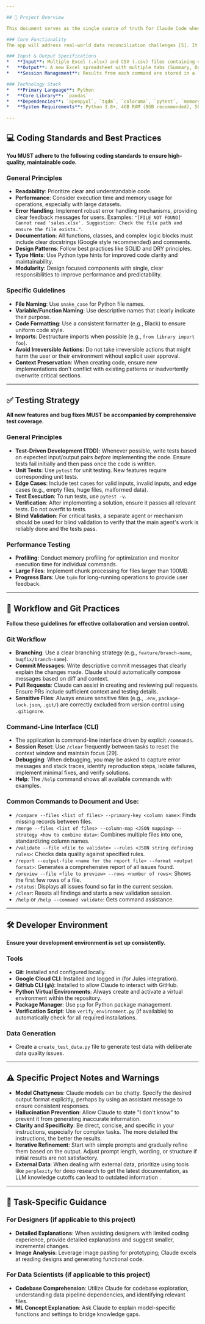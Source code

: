 ```yaml
---

## 🚀 Project Overview

This document serves as the single source of truth for Claude Code when interacting with this codebase. The goal is to develop a robust, enterprise-grade data validation application using the `pandas` library, designed to address common data governance tasks. The application will feature a command-line interface (CLI) driven by explicit `/commands` and maintain session state for comprehensive reporting.

### Core Functionality
The app will address real-world data reconciliation challenges [5]. It will validate data types, value ranges, regex patterns, perform cross-column validation, check referential integrity, and handle inconsistent data entries and missing values.

### Input & Output Specifications
*   **Input**: Multiple Excel (.xlsx) and CSV (.csv) files containing deliberate "bad data" (e.g., missing values, inconsistent naming, incorrect data types, duplicate rows, trailing spaces, case sensitivity issues) [7].
*   **Output**: A new Excel spreadsheet with multiple tabs (Summary, Data_Lineage, validation tasks) using color-coding (red for errors, yellow for warnings, green for passed). Output should support alternative formats like CSV and HTML. A `Data_Lineage` tab should track source files for each data point.
*   **Session Management**: Results from each command are stored in a `.session/` directory as JSON files for persistence, enabling comprehensive reporting across commands.

### Technology Stack
*   **Primary Language**: Python
*   **Core Library**: `pandas`
*   **Dependencies**: `openpyxl`, `tqdm`, `colorama`, `pytest`, `memory-profiler`, `argparse`, `json`, `logging`, `os`, `pathlib`.
*   **System Requirements**: Python 3.8+, 4GB RAM (8GB recommended), 500MB+ disk space.

---
```


## 💻 Coding Standards and Best Practices

**You MUST adhere to the following coding standards to ensure high-quality, maintainable code.**

### General Principles
*   **Readability**: Prioritize clear and understandable code.
*   **Performance**: Consider execution time and memory usage for operations, especially with large datasets.
*   **Error Handling**: Implement robust error handling mechanisms, providing clear feedback messages for users. Examples: `"[FILE NOT FOUND] Cannot read 'sales.xlsx'. Suggestion: Check the file path and ensure the file exists."`.
*   **Documentation**: All functions, classes, and complex logic blocks must include clear docstrings (Google style recommended) and comments.
*   **Design Patterns**: Follow best practices like SOLID and DRY principles.
*   **Type Hints**: Use Python type hints for improved code clarity and maintainability.
*   **Modularity**: Design focused components with single, clear responsibilities to improve performance and predictability.

### Specific Guidelines
*   **File Naming**: Use `snake_case` for Python file names.
*   **Variable/Function Naming**: Use descriptive names that clearly indicate their purpose.
*   **Code Formatting**: Use a consistent formatter (e.g., Black) to ensure uniform code style.
*   **Imports**: Destructure imports when possible (e.g., `from library import foo`).
*   **Avoid Irreversible Actions**: Do not take irreversible actions that might harm the user or their environment without explicit user approval.
*   **Context Preservation**: When creating code, ensure new implementations don't conflict with existing patterns or inadvertently overwrite critical sections.

---

## ✅ Testing Strategy

**All new features and bug fixes MUST be accompanied by comprehensive test coverage.**

### General Principles
*   **Test-Driven Development (TDD)**: Whenever possible, write tests based on expected input/output pairs *before* implementing the code. Ensure tests fail initially and then pass once the code is written.
*   **Unit Tests**: Use `pytest` for unit testing. New features require corresponding unit tests.
*   **Edge Cases**: Include test cases for valid inputs, invalid inputs, and edge cases (e.g., empty files, huge files, malformed data).
*   **Test Execution**: To run tests, use `pytest -v`.
*   **Verification**: After implementing a solution, ensure it passes all relevant tests. Do not overfit to tests.
*   **Blind Validation**: For critical tasks, a separate agent or mechanism should be used for blind validation to verify that the main agent's work is reliably done and the tests pass.

### Performance Testing
*   **Profiling**: Conduct memory profiling for optimization and monitor execution time for individual commands.
*   **Large Files**: Implement chunk processing for files larger than 100MB.
*   **Progress Bars**: Use `tqdm` for long-running operations to provide user feedback.

---

## 🔄 Workflow and Git Practices

**Follow these guidelines for effective collaboration and version control.**

### Git Workflow
*   **Branching**: Use a clear branching strategy (e.g., `feature/branch-name`, `bugfix/branch-name`).
*   **Commit Messages**: Write descriptive commit messages that clearly explain the changes made. Claude should automatically compose messages based on diff and context.
*   **Pull Requests**: Claude can assist in creating and reviewing pull requests. Ensure PRs include sufficient context and testing details.
*   **Sensitive Files**: Always ensure sensitive files (e.g., `.env`, `package-lock.json`, `.git/`) are correctly excluded from version control using `.gitignore`.

### Command-Line Interface (CLI)
*   The application is command-line interface driven by explicit `/commands`.
*   **Session Reset**: Use `/clear` frequently between tasks to reset the context window and maintain focus [29].
*   **Debugging**: When debugging, you may be asked to capture error messages and stack traces, identify reproduction steps, isolate failures, implement minimal fixes, and verify solutions.
*   **Help**: The `/help` command shows all available commands with examples.

### Common Commands to Document and Use:
*   `/compare --files <list of files> --primary-key <column name>`: Finds missing records between files.
*   `/merge --files <list of files> --column-map <JSON mapping> --strategy <how to combine data>`: Combines multiple files into one, standardizing column names.
*   `/validate --file <file to validate> --rules <JSON string defining rules>`: Checks data quality against specified rules.
*   `/report --output-file <name for the report file> --format <output format>`: Generates a comprehensive report of all issues found.
*   `/preview --file <file to preview> --rows <number of rows>`: Shows the first few rows of a file.
*   `/status`: Displays all issues found so far in the current session.
*   `/clear`: Resets all findings and starts a new validation session.
*   `/help` or `/help --command validate`: Gets command assistance.

---

## 🛠️ Developer Environment

**Ensure your development environment is set up consistently.**

### Tools
*   **Git**: Installed and configured locally.
*   **Google Cloud CLI**: Installed and logged in (for Jules integration).
*   **GitHub CLI (`gh`)**: Installed to allow Claude to interact with GitHub.
*   **Python Virtual Environments**: Always create and activate a virtual environment within the repository.
*   **Package Manager**: Use `pip` for Python package management.
*   **Verification Script**: Use `verify_environment.py` (if available) to automatically check for all required installations.

### Data Generation
*   Create a `create_test_data.py` file to generate test data with deliberate data quality issues.

---

## ⚠️ Specific Project Notes and Warnings

*   **Model Chattyness**: Claude models can be chatty. Specify the desired output format explicitly, perhaps by using an assistant message to ensure consistent responses.
*   **Hallucination Prevention**: Allow Claude to state "I don't know" to prevent it from generating inaccurate information.
*   **Clarity and Specificity**: Be direct, concise, and specific in your instructions, especially for complex tasks. The more detailed the instructions, the better the results.
*   **Iterative Refinement**: Start with simple prompts and gradually refine them based on the output. Adjust prompt length, wording, or structure if initial results are not satisfactory.
*   **External Data**: When dealing with external data, prioritize using tools like `perplexity` for deep research to get the latest documentation, as LLM knowledge cutoffs can lead to outdated information .

---

## 🎯 Task-Specific Guidance

### For Designers (if applicable to this project)
*   **Detailed Explanations**: When assisting designers with limited coding experience, provide detailed explanations and suggest smaller, incremental changes.
*   **Image Analysis**: Leverage image pasting for prototyping; Claude excels at reading designs and generating functional code.

### For Data Scientists (if applicable to this project)
*   **Codebase Comprehension**: Utilize Claude for codebase exploration, understanding data pipeline dependencies, and identifying relevant files.
*   **ML Concept Explanation**: Ask Claude to explain model-specific functions and settings to bridge knowledge gaps.